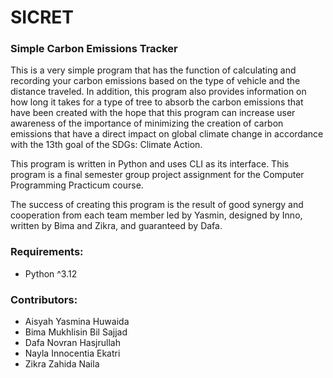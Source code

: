 # SICRET
### Simple Carbon Emissions Tracker
This is a very simple program that has the function of calculating and recording your carbon emissions based on the type of vehicle and the distance traveled. In addition, this program also provides information on how long it takes for a type of tree to absorb the carbon emissions that have been created with the hope that this program can increase user awareness of the importance of minimizing the creation of carbon emissions that have a direct impact on global climate change in accordance with the 13th goal of the SDGs: Climate Action.

This program is written in Python and uses CLI as its interface. This program is a final semester group project assignment for the Computer Programming Practicum course.

The success of creating this program is the result of good synergy and cooperation from each team member led by Yasmin, designed by Inno, written by Bima and Zikra, and guaranteed by Dafa.

### Requirements:
- Python ^3.12

### Contributors:
- Aisyah Yasmina Huwaida
- Bima Mukhlisin Bil Sajjad
- Dafa Novran Hasjrullah
- Nayla Innocentia Ekatri
- Zikra Zahida Naila